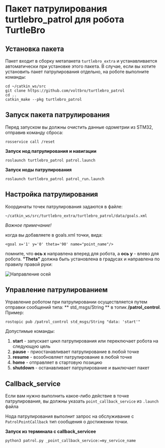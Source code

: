 # Пакет патрулирования turtlebro_patrol для робота TurtleBro


## Установка пакета

Пакет входит в сборку метапакета `turtlebro_extra` и устанавливается автоматически при установке этого пакета. В случае, если вы хотите установить пакет патрулирования отдельно, на роботе выполните команды:

```
cd ~/catkin_ws/src
git clone https://github.com/voltbro/turtlebro_patrol
cd ..
catkin_make --pkg turtlebro_patrol
```

## Запуск пакета патрулирования

Перед запуском вы должны очистить данные одометрии из STM32, отправив команду сброса:

```
rosservice call /reset
```

__Запуск нод патрулирования и навигации__

```
roslaunch turtlebro_patrol patrol.launch
```

__Запуск ноды патрулирования__

```
roslaunch turtlebro_patrol patrol_run.launch
```

## Настройка патрулирования

Координаты точек патрулирования задаются в файле:

```
~/catkin_ws/src/turtlebro_extra/turtlebro_patrol/data/goals.xml
```

_Важное примечание!_ 

когда вы добавляете в goals.xml точки, вида:

```
<goal x='1' y='0' theta='90' name="point_name"/>
```

помните, что **ось x** направлена вперед для робота, а **ось y** - влево для робота. 
**"Theta"** должна быть установлена в градусах и направлена по правилу правой руки:


![Направление осей](https://user-images.githubusercontent.com/57194638/201637592-358a0765-1cf6-474c-a713-78d55bb93c07.jpg)


## Управление патрулированием

Управление роботом при патрулировании осуществляется путем отправки сообщений типа: ** std_msgs/String ** в топик **/patrol_control**. Пример:

```
rostopic pub /patrol_control std_msgs/String "data: 'start'" 
```

Допустимые команды:
1. **start** - запускает цикл патрулирования или переключает робота на следующую цель
2. **pause** - приостанавливает патрулирование в любой точке
3. **resume** - возобновляет патрулирование в любой точке
4. **home** - отправляет в стартовую позицию
5. **shutdown** - останавливает патрулирование и выключает пакет


## Callback_service

Если вам нужно выполнить какое-либо действие в точке патрулирования, вы должны указать ```point_callback_service``` из ```.launch``` файла

Нода патрулирования выполнит запрос на обслуживание с ```PatrolPointCallback``` тип сообщения о достижении точки.

__Запуск из терминала с callback_servicee__ 
```
python3 patrol.py _point_callback_service:=my_service_name
```
